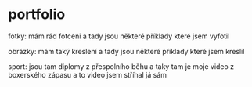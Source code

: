 # portfolio
fotky: mám rád fotceni a tady jsou některé příklady které jsem vyfotil

obrázky: mám taký kreslení a tady jsou některé příklady které jsem kreslil 

sport: jsou tam diplomy z přespolního běhu a taky tam je moje video z boxerského zápasu a to video jsem stříhal já sám 